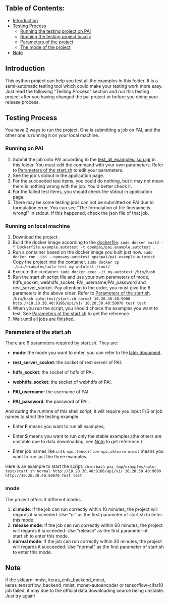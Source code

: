 ## Table of Contents:
- [Introduction](#Introduction)
- [Testing Process](#Testing_Process)
  - [Running the testing project on PAI](#Running_on_PAI)
  - [Running the testing project locally](#Running_on_local_machine)
  - [Parameters of the project](#Parameters_of_the_start.sh)
  - [The mode of the project](#mode)
- [Note](#Note)

## Introduction <a name="Introduction"></a>
This python project can help you test all the examples in this folder. 
It is a semi-automatic testing tool which could make your testing work more easy.
Just read the following "Testing Process" section and run this testing project after you having changed the pai project or before you doing your release process. 
## Testing Process <a name="Testing_Process"></a>
You have 2 ways to run the project. 
One is submitting a job on PAI, and the other one is running it on your local machine.
### Running on PAI <a name="Running_on_PAI"></a>
1. Submit the job onto PAI according to the [test_all_examples.json.igr](https://github.com/Microsoft/pai/blob/master/examples/auto-test/test_all_examples.json.igr) in this folder.
You must edit the command with your own parameters. Refer to [Parameters of the start.sh](#Parameters_of_the_start.sh) to edit your parameters.
2. See the job's stdout in the application page.
3. For the succeeded test items, you could do nothing, but it may not mean there is nothing wrong with the job. You'd better check it.
4. For the failed test items, you should check the stdout in application page.
5. There may be some testing jobs can not be submitted on PAI due to formulation error. You can see "The formulation of file finename is wrong!" in stdout. If this happened, check the json file of that job.
### Running on local machine <a name="Running_on_local_machine"></a>
1. Download the project.
2. Build the docker image according to the [dockerfile](https://github.com/Microsoft/pai/blob/master/examples/auto-test/Dockerfile.example.autotest).
`sudo docker build -f Dockerfile.example.autotest -t openpai/pai.example.autotest .`
3. Run a container based on the docker image you built just now.
`sudo docker run -itd --name=my-autotest openpai/pai.example.autotest`
Copy the project into the container.
`sudo docker cp ./pai/examples/auto-test my-autotest:/root/`
4. Execute the container. `sudo docker exec -it my-autotest /bin/bash`
5. Run the start.sh script file and use your own parameters of mode, hdfs_socket, webhdfs_socket, PAI_username,PAI_password and rest_server_socket.
Pay attention to the order, you must give the 6 parameters in the above order. Refer to [Parameters of the start.sh](#Parameters_of_the_start.sh).
`/bin/bash auto-test/start.sh normal 10.20.30.40:9000 http://10.20.30.40:9186/api/v1/ 10.20.30.40:50070 test test`
6. When you run the script, you should choice the examples you want to test.
See [Parameters of the start.sh](#Parameters_of_the_start.sh) to get the reference.
7. Wait until all jobs are finished.
### Parameters of the start.sh <a name="Parameters_of_the_start.sh"></a>
There are 6 parameters required by start.sh. They are:

- **mode**: the mode you want to enter, you can refer to the [later document](#mode).

- **rest_server_socket**: the socket of rest server of PAI.

- **hdfs_socket**: the socket of hdfs of PAI.

- **webhdfs_socket**: the socket of webhdfs of PAI.

- **PAI_username**: the username of PAI.

- **PAI_password**: the password of PAI.

And during the runtime of this shell script, it will require you input F/S or job names to strict the testing example.

- Enter **F** means you want to run all examples;

- Enter **S** means you want to run only the stable examples;(the others are unstable due to data downloading, see [Note](#Note) to get reference.)

- Enter job names like `cntk-mpi,tensorflow-mpi,sklearn-mnist` means you want to run just the three examples.

Here is an example to start the script: `/bin/bash pai_tmp/examples/auto-test/start.sh normal http://10.20.30.40:9186/api/v1/ 10.20.30.40:9000 http://10.20.30.40:50070 test test`
### mode <a name="mode"></a>
The project offers 3 different modes.
1. **ci mode**: If the job can run correctly within 10 minutes, the project will regards it succeeded.
Use "ci" as the first parameter of start.sh to enter this mode.
2. **release mode**: If the job can run correctly within 60 minutes, the project will regards it succeeded.
Use "release" as the first parameter of start.sh to enter this mode.
3. **normal mode**: If the job can run correctly within 30 minutes, the project will regards it succeeded.
Use "normal" as the first parameter of start.sh to enter this mode.
## Note <a name="Note"></a>
If the sklearn-mnist, keras_cntk_backend_mnist, keras_tensorflow_backend_mnist, mxnet-autoencoder or tensorflow-cifar10 job failed,
it may due to the official data downloading source being unstable. Just try again!
